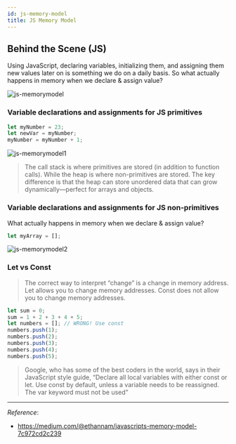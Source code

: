 ```yaml
---
id: js-memory-model
title: JS Memory Model
---
```

## Behind the Scene (JS)

Using JavaScript, declaring variables, initializing them, and assigning them new values later on is something we do on a daily basis. So what actually happens in memory when we declare & assign value?

![js-memorymodel](/TIL/img/js-memory-model.png)

### Variable declarations and assignments for JS primitives

```javascript
let myNumber = 23;
let newVar = myNumber;
myNumber = myNumber + 1;
```

![js-memorymodel1](/TIL/img/js-memory-model1.jpeg)

> The call stack is where primitives are stored (in addition to function calls). While the heap is where non-primitives are stored. The key difference is that the heap can store unordered data that can grow dynamically—perfect for arrays and objects.

### Variable declarations and assignments for JS non-primitives

What actually happens in memory when we declare & assign value?

```javascript
let myArray = [];
```

![js-memorymodel2](/TIL/img/js-memory-model2.jpeg)

### Let vs Const

> The correct way to interpret “change” is a change in memory address. Let allows you to change memory addresses. Const does not allow you to change memory addresses.

```javascript
let sum = 0;
sum = 1 + 2 + 3 + 4 + 5;
let numbers = []; // WRONG! Use const
numbers.push(1);
numbers.push(2);
numbers.push(3);
numbers.push(4);
numbers.push(5);
```

> Google, who has some of the best coders in the world, says in their JavaScript style guide, “Declare all local variables with either const or let. Use const by default, unless a variable needs to be reassigned. The var keyword must not be used”

---

_Reference_:

- https://medium.com/@ethannam/javascripts-memory-model-7c972cd2c239

